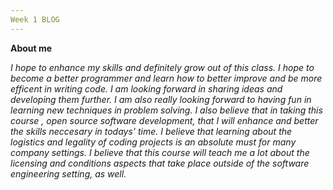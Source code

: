 ```yaml
---
Week 1 BLOG
---
```

**About me**

  *I hope to enhance my skills and definitely grow out of this class. I hope to become a better programmer and learn how to
better improve and be more efficent in writing code. I am looking forward in sharing ideas and developing them further.
I am also really looking forward to having fun in learning new techniques in problem solving. I also believe that in taking 
this course , open source software development, that I will enhance and better the skills neccesary in todays' time. I believe 
that learning about the logistics and legality of coding projects is an absolute must for many company settings. I believe 
that this course will teach me a lot about the licensing and conditions aspects that take place outside of the software 
engineering setting, as well.*


